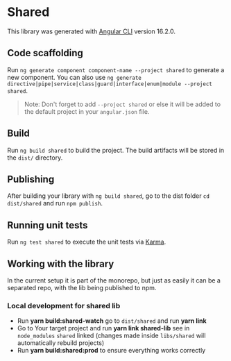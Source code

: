 # Shared

This library was generated with [Angular CLI](https://github.com/angular/angular-cli) version 16.2.0.

## Code scaffolding

Run `ng generate component component-name --project shared` to generate a new component. You can also use `ng generate directive|pipe|service|class|guard|interface|enum|module --project shared`.
> Note: Don't forget to add `--project shared` or else it will be added to the default project in your `angular.json` file. 

## Build

Run `ng build shared` to build the project. The build artifacts will be stored in the `dist/` directory.

## Publishing

After building your library with `ng build shared`, go to the dist folder `cd dist/shared` and run `npm publish`.

## Running unit tests

Run `ng test shared` to execute the unit tests via [Karma](https://karma-runner.github.io).

## Working with the library

In the current setup it is part of the monorepo, but just as easily it can be a separated repo, with the lib being published to npm.
### Local development for shared lib
-   Run **yarn build:shared-watch** go to `dist/shared` and run **yarn link**
-   Go to Your target project and run **yarn link shared-lib** see in `node_modules` `shared`
    linked (changes made inside `libs/shared` will automatically rebuild projects)
-   Run **yarn build:shared:prod** to ensure everything works correctly

